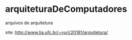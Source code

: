 # arquiteturaDeComputadores
arquivos de arquitetura

site: http://www.lia.ufc.br/~yuri/20181/arquitetura/
